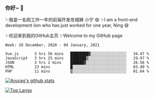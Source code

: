 ### 你好~  👋

✨我是一名刚工作一年的前端开发攻城狮 小宁 😄
✨I am a front-end development lion who has just worked for one year, Ning 😄

✨欢迎来到我的GitHub主页
✨Welcome to my GitHub page
<!--
**7148505/7148505** is a ✨ _special_ ✨ repository because its `README.md` (this file) appears on your GitHub profile.

Here are some ideas to get you started:

- 🔭 I’m currently working on ...
- 🌱 I’m currently learning ...
- 👯 I’m looking to collaborate on ...
- 🤔 I’m looking for help with ...
- 💬 Ask me about ...
- 📫 How to reach me: ...
- 😄 Pronouns: ...
- ⚡ Fun fact: ...
-->

<!--START_SECTION:waka-->
```text
Week: 28 December, 2020 - 04 January, 2021

Vue.js       3 hrs 56 mins   ████████▓░░░░░░░░░░░░░░░░   34.47 % 
JavaScript   3 hrs 25 mins   ███████▒░░░░░░░░░░░░░░░░░   29.97 % 
JSON         3 hrs 2 mins    ██████▓░░░░░░░░░░░░░░░░░░   26.56 % 
HTML         23 mins         █░░░░░░░░░░░░░░░░░░░░░░░░   03.40 % 
PHP          11 mins         ▒░░░░░░░░░░░░░░░░░░░░░░░░   01.64 % 
```
<!--END_SECTION:waka-->

[![Anurag's github stats](https://github-readme-stats.vercel.app/api?username=littleCareless)](https://github.com/anuraghazra/github-readme-stats)

[![Top Langs](https://github-readme-stats.vercel.app/api/top-langs/?username=littleCareless&layout=compact)](https://github.com/anuraghazra/github-readme-stats)
